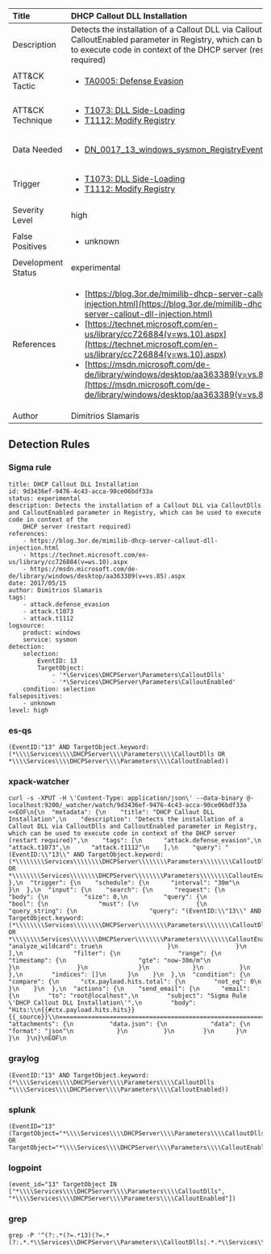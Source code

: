 | Title                | DHCP Callout DLL Installation                                                                                                                                                 |
|:---------------------|:------------------------------------------------------------------------------------------------------------------------------------------------------------|
| Description          | Detects the installation of a Callout DLL via CalloutDlls and CalloutEnabled parameter in Registry, which can be used to execute code in context of the DHCP server (restart required)                                                                                                                                           |
| ATT&amp;CK Tactic    |  <ul><li>[TA0005: Defense Evasion](https://attack.mitre.org/tactics/TA0005)</li></ul>  |
| ATT&amp;CK Technique | <ul><li>[T1073: DLL Side-Loading](https://attack.mitre.org/techniques/T1073)</li><li>[T1112: Modify Registry](https://attack.mitre.org/techniques/T1112)</li></ul>  |
| Data Needed          | <ul><li>[DN_0017_13_windows_sysmon_RegistryEvent](../Data_Needed/DN_0017_13_windows_sysmon_RegistryEvent.md)</li></ul>  |
| Trigger              | <ul><li>[T1073: DLL Side-Loading](../Triggers/T1073.md)</li><li>[T1112: Modify Registry](../Triggers/T1112.md)</li></ul>  |
| Severity Level       | high |
| False Positives      | <ul><li>unknown</li></ul>  |
| Development Status   | experimental |
| References           | <ul><li>[https://blog.3or.de/mimilib-dhcp-server-callout-dll-injection.html](https://blog.3or.de/mimilib-dhcp-server-callout-dll-injection.html)</li><li>[https://technet.microsoft.com/en-us/library/cc726884(v=ws.10).aspx](https://technet.microsoft.com/en-us/library/cc726884(v=ws.10).aspx)</li><li>[https://msdn.microsoft.com/de-de/library/windows/desktop/aa363389(v=vs.85).aspx](https://msdn.microsoft.com/de-de/library/windows/desktop/aa363389(v=vs.85).aspx)</li></ul>  |
| Author               | Dimitrios Slamaris |


## Detection Rules

### Sigma rule

```
title: DHCP Callout DLL Installation
id: 9d3436ef-9476-4c43-acca-90ce06bdf33a
status: experimental
description: Detects the installation of a Callout DLL via CalloutDlls and CalloutEnabled parameter in Registry, which can be used to execute code in context of the
    DHCP server (restart required)
references:
    - https://blog.3or.de/mimilib-dhcp-server-callout-dll-injection.html
    - https://technet.microsoft.com/en-us/library/cc726884(v=ws.10).aspx
    - https://msdn.microsoft.com/de-de/library/windows/desktop/aa363389(v=vs.85).aspx
date: 2017/05/15
author: Dimitrios Slamaris
tags:
    - attack.defense_evasion
    - attack.t1073
    - attack.t1112
logsource:
    product: windows
    service: sysmon
detection:
    selection:
        EventID: 13
        TargetObject:
            - '*\Services\DHCPServer\Parameters\CalloutDlls'
            - '*\Services\DHCPServer\Parameters\CalloutEnabled'
    condition: selection
falsepositives:
    - unknown
level: high

```





### es-qs
    
```
(EventID:"13" AND TargetObject.keyword:(*\\\\Services\\\\DHCPServer\\\\Parameters\\\\CalloutDlls OR *\\\\Services\\\\DHCPServer\\\\Parameters\\\\CalloutEnabled))
```


### xpack-watcher
    
```
curl -s -XPUT -H \'Content-Type: application/json\' --data-binary @- localhost:9200/_watcher/watch/9d3436ef-9476-4c43-acca-90ce06bdf33a <<EOF\n{\n  "metadata": {\n    "title": "DHCP Callout DLL Installation",\n    "description": "Detects the installation of a Callout DLL via CalloutDlls and CalloutEnabled parameter in Registry, which can be used to execute code in context of the DHCP server (restart required)",\n    "tags": [\n      "attack.defense_evasion",\n      "attack.t1073",\n      "attack.t1112"\n    ],\n    "query": "(EventID:\\"13\\" AND TargetObject.keyword:(*\\\\\\\\Services\\\\\\\\DHCPServer\\\\\\\\Parameters\\\\\\\\CalloutDlls OR *\\\\\\\\Services\\\\\\\\DHCPServer\\\\\\\\Parameters\\\\\\\\CalloutEnabled))"\n  },\n  "trigger": {\n    "schedule": {\n      "interval": "30m"\n    }\n  },\n  "input": {\n    "search": {\n      "request": {\n        "body": {\n          "size": 0,\n          "query": {\n            "bool": {\n              "must": [\n                {\n                  "query_string": {\n                    "query": "(EventID:\\"13\\" AND TargetObject.keyword:(*\\\\\\\\Services\\\\\\\\DHCPServer\\\\\\\\Parameters\\\\\\\\CalloutDlls OR *\\\\\\\\Services\\\\\\\\DHCPServer\\\\\\\\Parameters\\\\\\\\CalloutEnabled))",\n                    "analyze_wildcard": true\n                  }\n                }\n              ],\n              "filter": {\n                "range": {\n                  "timestamp": {\n                    "gte": "now-30m/m"\n                  }\n                }\n              }\n            }\n          }\n        },\n        "indices": []\n      }\n    }\n  },\n  "condition": {\n    "compare": {\n      "ctx.payload.hits.total": {\n        "not_eq": 0\n      }\n    }\n  },\n  "actions": {\n    "send_email": {\n      "email": {\n        "to": "root@localhost",\n        "subject": "Sigma Rule \'DHCP Callout DLL Installation\'",\n        "body": "Hits:\\n{{#ctx.payload.hits.hits}}{{_source}}\\n================================================================================\\n{{/ctx.payload.hits.hits}}",\n        "attachments": {\n          "data.json": {\n            "data": {\n              "format": "json"\n            }\n          }\n        }\n      }\n    }\n  }\n}\nEOF\n
```


### graylog
    
```
(EventID:"13" AND TargetObject.keyword:(*\\\\Services\\\\DHCPServer\\\\Parameters\\\\CalloutDlls *\\\\Services\\\\DHCPServer\\\\Parameters\\\\CalloutEnabled))
```


### splunk
    
```
(EventID="13" (TargetObject="*\\\\Services\\\\DHCPServer\\\\Parameters\\\\CalloutDlls" OR TargetObject="*\\\\Services\\\\DHCPServer\\\\Parameters\\\\CalloutEnabled"))
```


### logpoint
    
```
(event_id="13" TargetObject IN ["*\\\\Services\\\\DHCPServer\\\\Parameters\\\\CalloutDlls", "*\\\\Services\\\\DHCPServer\\\\Parameters\\\\CalloutEnabled"])
```


### grep
    
```
grep -P '^(?:.*(?=.*13)(?=.*(?:.*.*\\Services\\DHCPServer\\Parameters\\CalloutDlls|.*.*\\Services\\DHCPServer\\Parameters\\CalloutEnabled)))'
```



